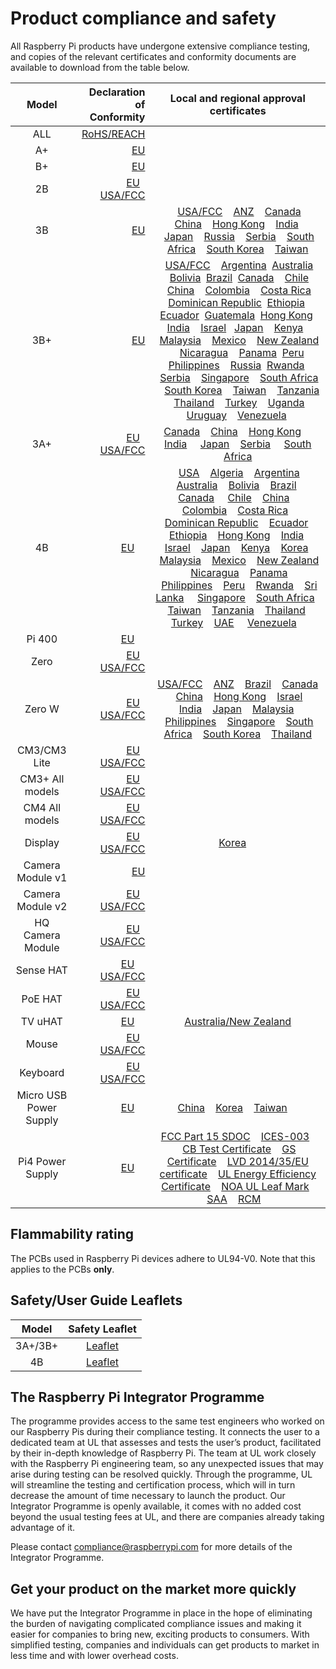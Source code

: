 # Product compliance and safety

All Raspberry Pi products have undergone extensive compliance testing, and copies of the relevant certificates and conformity documents are available to download from the table below. 											
											

| Model           | Declaration of Conformity | Local and regional approval certificates |
|:---------------:|-------------------------:|:----------------------------------------:|
| ALL      | [RoHS/REACH](./compliance/rpi_DOC_ALL_RoHS_REACH.pdf) | |
| A+       | [EU](./compliance/rpi_DOC_aplus_CE.pdf) | |
| B+       | [EU](./compliance/rpi_DOC_bplus_CE.pdf)| |
| 2B       | [EU](./compliance/rpi_DOC_2b_CE.pdf)  &nbsp; &nbsp;[USA/FCC](./compliance/rpi_DOC_2b_FCC.pdf)| |
| 3B       | [EU](./compliance/rpi_DOC_3b_CE_RED.pdf) |  &nbsp; &nbsp;[USA/FCC](./compliance/rpi_DOC_3b_FCC.pdf)  &nbsp; &nbsp;[ANZ](./compliance/rpi_DOC_3b_ACMA.pdf)  &nbsp; &nbsp;[Canada](./compliance/rpi_DOC_3b_CANADA.pdf)  &nbsp; &nbsp;[China](./compliance/rpi_DOC_3b_CHINA.pdf)  &nbsp; &nbsp;[Hong Kong](./compliance/rpi_DOC_3b_HONGKONG.pdf)  &nbsp; &nbsp;[India](./compliance/rpi_DOC_3b_INDIA.pdf)  &nbsp; &nbsp;[Japan](./compliance/rpi_DOC_3b_JAPAN.pdf)  &nbsp; &nbsp;[Russia](./compliance/rpi_DOC_3b_RUSSIA.pdf)  &nbsp; &nbsp;[Serbia](./compliance/rpi_DOC_3b_SERBIA.pdf)  &nbsp; &nbsp;[South Africa](./compliance/rpi_DOC_3b_SOUTHAFRICA.pdf)  &nbsp; &nbsp;[South Korea](./compliance/rpi_DOC_3b_SOUTHKOREA.pdf)  &nbsp; &nbsp;[Taiwan](./compliance/rpi_DOC_3b_TAIWAN.pdf)  |
| 3B+       | [EU](./compliance/rpi_DOC_3bplus_EU_RED.pdf) | &nbsp; &nbsp;[USA/FCC](./compliance/rpi_DOC_3bplus_FCC.pdf)  &nbsp; &nbsp;[Argentina](./compliance/rpi_DOC_3bplus_ARGENTINA.pdf) &nbsp;[Australia](./compliance/rpi_DOC_3bplus_AUSTRALIA.pdf) &nbsp; &nbsp;[Bolivia](./compliance/rpi_DOC_3bplus_BOLIVIA.PDF) &nbsp;[Brazil](./compliance/rpi_DOC_3bplus_BRAZIL.pdf) &nbsp;[Canada](./compliance/rpi_DOC_3bplus_CANADA.pdf)  &nbsp; &nbsp;[Chile](./compliance/rpi_DOC_3bplus_CHILE.pdf) &nbsp;[China](./compliance/rpi_DOC_3bplus_CHINA.pdf)  &nbsp; &nbsp;[Colombia](./compliance/rpi_DOC_3bplus_COLOMBIA.pdf)  &nbsp; &nbsp;[Costa Rica](./compliance/rpi_DOC_3bplus_COSTA_RICA.pdf) &nbsp;[Dominican Republic](./compliance/rpi_DOC_3bplus_DOMINICAN_REPUBLIC.pdf) &nbsp;[Ethiopia](./compliance/rpi_DOC_3bplus_ETHIOPIA.pdf)  &nbsp; &nbsp;[Ecuador](./compliance/rpi_DOC_3bplus_ECUADOR.pdf) &nbsp;[Guatemala](./compliance/rpi_DOC_3bplus_GUATEMALA.pdf) &nbsp;[Hong Kong](./compliance/rpi_DOC_3bplus_HONG_KONG.pdf)  &nbsp; [India](./compliance/rpi_DOC_3bplus_INDIA.pdf)  &nbsp;&nbsp; [Israel](./compliance/rpi_DOC_3bplus_ISRAEL.pdf)  &nbsp;&nbsp;[Japan](./compliance/rpi_DOC_3bplus_JAPAN.pdf)  &nbsp; &nbsp;[Kenya](./compliance/rpi_DOC_3bplus_KENYA.pdf)  &nbsp; &nbsp;[Malaysia](./compliance/rpi_DOC_3bplus_MALAYSIA.pdf)  &nbsp; &nbsp;[Mexico](./compliance/rpi_DOC_3bplus_MEXICO.pdf)  &nbsp; &nbsp;[New Zealand](./compliance/rpi_DOC_3bplus_NEWZEALAND.pdf) &nbsp; &nbsp;[Nicaragua](./compliance/rpi_DOC_3bplus_NICARAGUA.pdf) &nbsp; &nbsp;[Panama](./compliance/rpi_DOC_3bplus_PANAMA.pdf) &nbsp;[Peru](./compliance/rpi_DOC_3bplus_PERU.pdf) &nbsp;[Philippines](./compliance/rpi_DOC_3bplus_PHILIPPINES.pdf)  &nbsp; &nbsp;[Russia](./compliance/rpi_DOC_3bplus_RUSSIA.pdf)  &nbsp;[Rwanda](./compliance/rpi_DOC_3bplus_RWANDA.pdf)  &nbsp; &nbsp;[Serbia](./compliance/rpi_DOC_3bplus_SERBIA.jpg)  &nbsp; &nbsp;[Singapore](./compliance/rpi_DOC_3bplus_SINGAPORE.pdf)  &nbsp; &nbsp;[South Africa](./compliance/rpi_DOC_3bplus_SOUTH_AFRICA.pdf)  &nbsp; &nbsp;[South Korea](./compliance/rpi_DOC_3bplus_SOUTH_KOREA.pdf)  &nbsp; &nbsp;[Taiwan](./compliance/rpi_DOC_3bplus_TAIWAN.pdf)  &nbsp; &nbsp;[Tanzania](./compliance/rpi_DOC_3bplus_TANZANIA.pdf)  &nbsp; &nbsp;[Thailand](./compliance/rpi_DOC_3bplus_THAILAND.pdf)  &nbsp; &nbsp;[Turkey](./compliance/rpi_DOC_3bplus_TURKEY.pdf)  &nbsp; &nbsp;[Uganda](./compliance/rpi_DOC_3bplus_UGANDA.pdf)  &nbsp; &nbsp;[Uruguay](./compliance/rpi_DOC_3bplus_URUGUAY.pdf)  &nbsp; &nbsp;[Venezuela](./compliance/rpi_DOC_3bplus_VENEZUELA.pdf) &nbsp;|
| 3A+ |[EU](./compliance/rpi_DOC_3aplus_EU.PDF) &nbsp; &nbsp;[USA/FCC](https://fcc.report/FCC-ID/2ABCB-RPI3AP)| [Canada](./compliance/rpi_DOC_3aplus_CANADA.PDF) &nbsp; &nbsp;[China](./compliance/rpi_DOC_3aplus_CHINA.PDF) &nbsp; &nbsp;[Hong Kong](./compliance/rpi_DOC_3aplus_HONG_KONG.PDF) &nbsp; &nbsp; [India](./compliance/rpi_DOC_3aplus_INDIA.PDF) &nbsp; &nbsp; [Japan](./compliance/rpi_DOC_3aplus_JAPAN.PDF) &nbsp; &nbsp;[Serbia](./compliance/rpi_DOC_3aplus_SERBIA.jpg) &nbsp; &nbsp; [South Africa](./compliance/rpi_DOC_3aplus_SOUTH_AFRICA.PDF) | 
| 4B | [EU](./compliance/rpi_DOC_4b_EU_RED.pdf) &nbsp; &nbsp; | &nbsp; &nbsp;[USA](./compliance/rpi_DOC_4b_USA.pdf)  &nbsp; &nbsp;[Algeria](./compliance/rpi_DOC_4b_ALGERIA.pdf) &nbsp; &nbsp;[Argentina](./compliance/rpi_DOC_4b_ARGENTINA.pdf) &nbsp; &nbsp;[Australia](./compliance/rpi_DOC_4b_AUSTRALIA.pdf) &nbsp; &nbsp;[Bolivia](./compliance/rpi_DOC_4b_BOLIVIA.pdf) &nbsp; &nbsp;[Brazil](./compliance/rpi_DOC_4b_BRAZIL.pdf) &nbsp; &nbsp;[Canada](./compliance/rpi_DOC_4b_CANADA.pdf) &nbsp; &nbsp; [Chile](./compliance/rpi_DOC_4b_CHILE.pdf) &nbsp; &nbsp;[China](./compliance/rpi_DOC_4b_CHINA.pdf) &nbsp; &nbsp; [Colombia](./compliance/rpi_DOC_4b_COLOMBIA.pdf) &nbsp; &nbsp;[Costa Rica](./compliance/rpi_DOC_4b_COSTA_RICA.pdf) &nbsp; &nbsp;[Dominican Republic](./compliance/rpi_DOC_4b_DOMINICAN_REPUBLIC.pdf) &nbsp; &nbsp;[Ecuador](./compliance/rpi_DOC_4b_ECUADOR.pdf) &nbsp; &nbsp;[Ethiopia](./compliance/rpi_DOC_4b_ETHOPIA.pdf) &nbsp; &nbsp;[Hong Kong](./compliance/rpi_DOC_4b_HONG_KONG.pdf) &nbsp; &nbsp;[India](./compliance/rpi_DOC_4b_INDIA.pdf) &nbsp; &nbsp;[Israel](./compliance/rpi_DOC_4b_ISRAEL.pdf) &nbsp; &nbsp;[Japan](./compliance/rpi_DOC_4b_JAPAN.pdf) &nbsp; &nbsp;[Kenya](./compliance/rpi_DOC_4b_KENYA.pdf) &nbsp; &nbsp;[Korea](./compliance/rpi_DOC_4b_KOREA.pdf) &nbsp; &nbsp;[Malaysia](./compliance/rpi_DOC_4b_MALAYSIA.pdf) &nbsp; &nbsp;[Mexico](./compliance/rpi_DOC_4b_MEXICO.pdf) &nbsp; &nbsp;[New Zealand](./compliance/rpi_DOC_4b_NEW_ZEALAND.pdf) &nbsp; &nbsp;[Nicaragua](./compliance/rpi_DOC_4b_NICARAGUA.pdf) &nbsp; &nbsp;[Panama](./compliance/rpi_DOC_4b_PANAMA.pdf) &nbsp; &nbsp;[Philippines](./compliance/rpi_DOC_4b_PHILIPPINES.pdf) &nbsp; &nbsp;[Peru](./compliance/rpi_DOC_4b_PERU.pdf) &nbsp; &nbsp;[Rwanda](./compliance/rpi_DOC_4b_RWANDA.pdf) &nbsp; &nbsp;[Sri Lanka](./compliance/rpi_DOC_4b_SRI_LANKA.pdf) &nbsp; &nbsp;&nbsp;[Singapore](./compliance/rpi_DOC_4b_SINGAPORE.pdf) &nbsp; &nbsp;[South Africa](./compliance/rpi_DOC_4b_SOUTH_AFRICA.pdf) &nbsp; &nbsp;[Taiwan](./compliance/rpi_DOC_4b_TAIWAN.pdf) &nbsp; &nbsp;[Tanzania](./compliance/rpi_DOC_4b_TANZANIA.pdf) &nbsp; &nbsp;[Thailand](./compliance/rpi_DOC_4b_THAILAND.pdf) &nbsp; &nbsp;[Turkey](./compliance/rpi_DOC_4b_TURKEY.pdf) &nbsp; &nbsp;[UAE](./compliance/rpi_DOC_4b_UAE.pdf) &nbsp; &nbsp; [Venezuela](./compliance/rpi_DOC_4b_VENEZUELA.pdf) &nbsp; &nbsp; |
| Pi 400      |[EU](./compliance/rpi_DOC_400_EU_RED.pdf) &nbsp; &nbsp; | |
| Zero      |[EU](./compliance/rpi_DOC_Zero_CE.pdf) &nbsp; &nbsp;[USA/FCC](./compliance/rpi_DOC_Zero_FCC_signed.pdf)| |
| Zero W |[EU](./compliance/rpi_DOC_ZeroWH_CE.pdf) &nbsp; &nbsp;[USA/FCC](./compliance/rpi_DOC_ZeroWH_FCC.pdf)|[USA/FCC](./compliance/rpi_DOC_ZeroW_FCC.pdf)  &nbsp; &nbsp;[ANZ](./compliance/rpi_DOC_ZeroW_ACMA.pdf)  &nbsp; &nbsp;[Brazil](./compliance/rpi_DOC_ZeroW_BRAZIL.pdf)  &nbsp; &nbsp;[Canada](./compliance/rpi_DOC_ZeroW_CANADA.pdf)  &nbsp; &nbsp;[China](./compliance/rpi_DOC_ZeroW_CHINA.pdf)  &nbsp; &nbsp;[Hong Kong](./compliance/rpi_DOC_ZeroW_HONGKONG.PDF)  &nbsp; &nbsp;[Israel](./compliance/rpi_DOC_ZeroW_ISRAEL.pdf) &nbsp; &nbsp;[India](./compliance/rpi_DOC_ZeroW_INDIA.JPG)  &nbsp; &nbsp;[Japan](./compliance/rpi_DOC_ZeroW_JAPAN.pdf)  &nbsp; &nbsp;[Malaysia](./compliance/rpi_DOC_ZeroW_MALAYSIA.pdf)  &nbsp; &nbsp;[Philippines](./compliance/rpi_DOC_ZeroW_PHILIPPINES.pdf)  &nbsp; &nbsp;[Singapore](./compliance/rpi_DOC_ZeroW_SINGAPORE.pdf)  &nbsp; &nbsp;[South Africa](./compliance/rpi_DOC_ZeroW_SOUTHAFRICA.PDF)  &nbsp; &nbsp;[South Korea](./compliance/rpi_DOC_ZeroW_SOUTHKOREA.pdf)  &nbsp; &nbsp;[Thailand](./compliance/rpi_DOC_ZeroW_THAILAND.pdf) |
| CM3/CM3 Lite | [EU](./compliance/rpi_DOC_CM3_EU.pdf)  &nbsp; &nbsp;[USA/FCC](./compliance/rpi_DOC_CM3_FCC.pdf)| |
| CM3+ All models | [EU](./compliance/rpi_DOC_CM3plus_EU.PDF)  &nbsp; &nbsp;[USA/FCC](./compliance/rpi_DOC_CM3plus_FCC.PDF)| |
| CM4 All models | [EU](./compliance/rpi_DOC_CM4_EU_RED.pdf)  &nbsp; &nbsp;[USA/FCC](./compliance/rpi_DOC_CM4_USA.pdf)| |
| Display   | [EU](./compliance/rpi_DOC_Display_CE.pdf)  &nbsp; &nbsp;[USA/FCC](./compliance/rpi_DOC_Display_FCC.pdf) | [Korea](./compliance/rpi_DOC_display_KOREA.pdf) &nbsp; &nbsp; |
| Camera Module v1 | [EU](./compliance/rpi_DOC_Camera_CE.pdf) | |
| Camera Module v2 | [EU](./compliance/rpi_DOC_Camera2_CE.pdf)  &nbsp; &nbsp;[USA/FCC](./compliance/rpi_DOC_Camera2_FCC.PDF) | |
| HQ Camera Module | [EU](./compliance/rpi_DOC_HQcamera_CE.pdf)  &nbsp; &nbsp;[USA/FCC](./compliance/rpi_DOC_HQcamera_FCC.pdf) | |
| Sense HAT | [EU](./compliance/rpi_DOC_SenseHAT_CE.pdf) &nbsp; &nbsp; [USA/FCC](./compliance/rpi_DOC_SenseHAT_FCC.pdf)| |
| PoE HAT | [EU](./compliance/rpi_DOC_PoeHAT_EU.pdf)  &nbsp; &nbsp;[USA/FCC](./compliance/rpi_DOC_PoeHAT_FCC.pdf)| |
| TV uHAT | [EU](./compliance/rpi_DOC_tvuhat_EU.pdf)  &nbsp; &nbsp;| [Australia/New Zealand](./compliance/rpi_DOC_tvuhat_AUSTRALIA+NEW_ZEALAND.pdf) |
| Mouse | [EU](./compliance/rpi_DOC_Mouse_EU.pdf)  &nbsp; &nbsp;[USA/FCC](./compliance/rpi_DOC_Mouse_FCC.pdf)| |
| Keyboard | [EU](./compliance/rpi_DOC_KeyboardHub_EU.pdf)  &nbsp; &nbsp;[USA/FCC](./compliance/rpi_DOC_KeyboardHub_FCC.pdf)| |
| Micro USB Power Supply | [EU](./compliance/rpi_DOC_uUSB_POWER_EU.pdf) &nbsp; &nbsp; | [China](./compliance/rpi_DOC_uUSB_POWER_CHINA.pdf) &nbsp; &nbsp;[Korea](./compliance/rpi_DOC_uUSB_POWER_KOREA.pdf) &nbsp; &nbsp;[Taiwan](./compliance/rpi_DOC_uUSB_POWER_TAIWAN.pdf) &nbsp; &nbsp; |
| Pi4 Power Supply | [EU](./compliance/rpi_DOC_psutypeC_CE.pdf) &nbsp; &nbsp;| [FCC Part 15 SDOC](./compliance/rpi_DOC_psutypeC_FCC_1.pdf) &nbsp; &nbsp;[ICES-003](./compliance/rpi_DOC_psutypeC_ICES_1.pdf) &nbsp; &nbsp;[CB Test Certificate](./compliance/rpi_DOC_psutypeC_IEC_CB_1.PDF) &nbsp; &nbsp;[GS Certificate](./compliance/rpi_DOC_psutypeC_GS_1.PDF) &nbsp; &nbsp;[LVD 2014/35/EU certificate](./compliance/rpi_DOC_psutypeC_LVD_N8A_1.PDF)  &nbsp; &nbsp;[UL Energy Efficiency Certificate](./compliance/rpi_DOC_psutypeC_EEC.pdf)  &nbsp; &nbsp;[NOA UL Leaf Mark](./compliance/rpi_DOC_psutypeC_UL_LEAF_1.pdf) &nbsp; &nbsp;[SAA](./compliance/rpi_DOC_psutypeC_SAA.pdf) &nbsp; &nbsp;[RCM](./compliance/rpi_DOC_psutypeC_RCM.pdf) &nbsp; &nbsp;|


## Flammability rating

The PCBs used in Raspberry Pi devices adhere to UL94-V0. Note that this applies to the PCBs **only**. 

## Safety/User Guide Leaflets 

| Model           | Safety Leaflet |
|:---------------:|:--------------:|
| 3A+/3B+ | [Leaflet](./compliance/rpi_SAFE_3plus_1p3.pdf) |
| 4B      | [Leaflet](./compliance/rpi_SAFE_4b_1p2.pdf) |

## The Raspberry Pi Integrator Programme

The programme provides access to the same test engineers who worked on our Raspberry Pis during their compliance testing. It connects the user to a dedicated team at UL that assesses and tests the user’s product, facilitated by their in-depth knowledge of Raspberry Pi. The team at UL work closely with the Raspberry Pi engineering team, so any unexpected issues that may arise during testing can be resolved quickly. Through the programme, UL will streamline the testing and certification process, which will in turn decrease the amount of time necessary to launch the product. Our Integrator Programme is openly available, it comes with no added cost beyond the usual testing fees at UL, and there are companies already taking advantage of it.

Please contact compliance@raspberrypi.com for more details of the Integrator Programme.

## Get your product on the market more quickly										

We have put the Integrator Programme in place in the hope of eliminating the burden of navigating complicated compliance issues and making it easier for companies to bring new, exciting products to consumers. With simplified testing, companies and individuals can get products to market in less time and with lower overhead costs.

